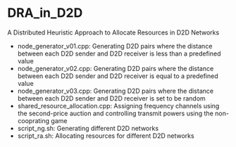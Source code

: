 # DRA_in_D2D
A Distributed Heuristic Approach to Allocate Resources in D2D Networks
- node_generator_v01.cpp: Generating D2D pairs where the distance between each D2D sender and D2D receiver is less than a predefined value
- node_generator_v02.cpp: Generating D2D pairs where the distance between each D2D sender and D2D receiver is equal to a predefined value
- node_generator_v03.cpp: Generating D2D pairs where the distance between each D2D sender and D2D receiver is set to be random
- shared_resource_allocation.cpp: Assigning frequency channels using the second-price auction and controlling transmit powers using the non-cooprating game
- script_ng.sh: Generating different D2D networks
- script_ra.sh: Allocating resources for different D2D networks
